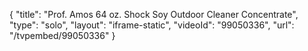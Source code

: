 {
    "title": "Prof. Amos 64 oz. Shock Soy Outdoor Cleaner Concentrate",
    "type": "solo",
    "layout": "iframe-static",
    "videoId": "99050336",
    "url": "\/tvpembed\/99050336"
}